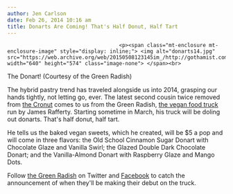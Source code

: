 ```yaml
---
author: Jen Carlson
date: Feb 26, 2014 10:16 am
title: Donarts Are Coming! That's Half Donut, Half Tart
---
```


	
										<p><span class="mt-enclosure mt-enclosure-image" style="display: inline;"> <img alt="donarts14.jpg" src="https://web.archive.org/web/20150508123145im_/http://gothamist.com/attachments/arts_jen/donarts14.jpg" width="640" height="574" class="image-none"> </span><br>
<span class="photo_caption">The Donart! (Courtesy of the Green Radish)</span></p>

<p>The hybrid pastry trend has traveled alongside us into 2014, grasping our hands tightly, not letting go, ever. The latest second cousin twice removed from <a href="https://web.archive.org/web/20150508123145/http://gothamist.com/tags/cronut">the Cronut</a> comes to us from the Green Radish, <a href="https://web.archive.org/web/20150508123145/http://gothamist.com/2013/08/13/new_vegan_food_truck_to_serve_faux.php">the vegan food truck</a> run by James Rafferty. Starting sometime in March, his truck will be doling out donarts. That&apos;s half donut, half tart. </p>

<p>He tells us the baked vegan sweets, which he created, will be $5 a pop and will come in three flavors: the Old School Cinnamon Sugar Donart with Chocolate Glaze and Vanilla Swirl; the Glazed Double Dark Chocolate Donart; and the Vanilla-Almond Donart with Raspberry Glaze and Mango Dots.</p>

<p>Follow <a href="https://web.archive.org/web/20150508123145/https://twitter.com/thegreenradish1">the Green Radish</a> on Twitter and <a href="https://web.archive.org/web/20150508123145/https://www.facebook.com/thegreenradish">Facebook</a> to catch the announcement of when they&apos;ll be making their debut on the truck.</p>					
										
									
				